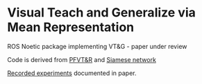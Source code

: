 # Visual Teach and Generalize via Mean Representation

ROS Noetic package implementing VT&G - paper under review

Code is derived from [PFVT&R](https://github.com/Zdeeno/pfvtr) and [Siamese network](https://github.com/Zdeeno/Siamese-network-image-alignment)

[Recorded experiments](https://datasets.chronorobotics.tk/s/WhZt1FeXiB0j6PZ) documented in paper.

